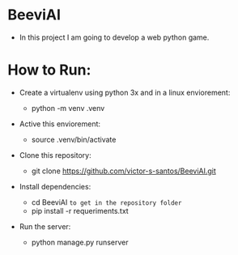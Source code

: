 # BeeviAI
- In this project I am going to develop a web python game.

# How to Run:
* Create a virtualenv using python 3x and in a linux enviorement:
  - python -m venv .venv

* Active this enviorement:
  - source .venv/bin/activate

* Clone this repository:
  - git clone https://github.com/victor-s-santos/BeeviAI.git
  
* Install dependencies:
  - cd BeeviAI `to get in the repository folder`
  - pip install -r requeriments.txt
  
* Run the server:
  - python manage.py runserver